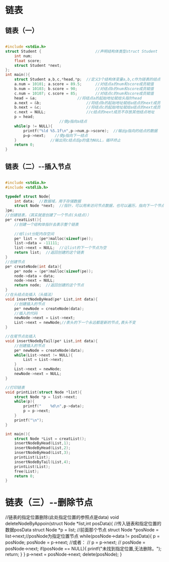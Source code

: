 链表
========

链表（一）
--------

```C

#include <stdio.h>
struct Student {						//声明结构体类型struct Student
	int num;
	float score;
	struct Student *next;
};
int main(){	
	struct Student a,b,c,*head,*p;	//定义3个结构体变量a,b,c作为链表的结点
	a.num = 10101; a.score = 89.5;		//对结点a的num和score成员赋值
	b.num = 10103; b.score = 90;		//对结点b的num和score成员赋值
	c.num = 10107; c.score = 85;		//对结点c的num和score成员赋值
	head = &a;					//将结点a的起始地址赋给头指针head
	a.next = &b;					//将结点b的起始地址赋给a结点的next成员
	b.next = &c;					//将结点c的起始地址赋给a结点的next成员
	c.next = NULL;					//c结点的next成员不存放其他结点地址
	p = head;	
						//使p指向a结点
	while(p != NULL){
		printf("%ld %5.1f\n",p->num,p->score);	//输出p指向的结点的数据
		p=p->next;    //使p指向下一结点
	} 				//输出完c结点后p的值为NULL，循环终止
	return 0;
}

```

链表（二）--插入节点
------------------

```C

#include <stdio.h>
#include <stdlib.h>

typedef struct Node{
	int data;  //数据域，用于存储数据 
	struct Node *next;  //指针，可以用来访问节点数据，也可以遍历，指向下一个节点 
}pe;
//创建链表，（其实就是创建了一个节点(头结点)） 
pe* creatList(){
	//创建一个结构体指针去表示整个链表
	
	//给list分配内存空间 
	pe* list = (pe*)malloc(sizeof(pe));
	list->data = -11111;
	list->next = NULL;  //让list的下一个节点为空 
	return list;  //返回创建的这个链表 
}
//创建节点 
pe* createNode(int data){
	pe* node = (pe*)malloc(sizeof(pe));
	node->data = data;
	node->next = NULL;
	return node;  //返回创建的这个节点 
}
//在头结点处插入（头插法） 
void insertNodeByHead(pe* List,int data){
	//创建插入的节点 
	pe* newNode = createNode(data);
	//插入的代码 
	newNode->next = List->next;
	List->next = newNode;//表头的下一个永远都是新的节点,表头不变 
}

//在尾节点处插入
void insertNodeByTail(pe* List,int data){
	//创建插入的节点 
	pe* newNode = createNode(data);
	while(List->next != NULL){
		List = List->next;
	}
	List->next = newNode;
	newNode->next = NULL;
} 

//打印链表 
void printList(struct Node *list){
	struct Node *p = list->next;
	while(p){
		printf("	%d\n",p->data);
		p = p->next;
	}
	printf("\n");
}

int main(){
	struct Node *List = creatList();
	insertNodeByHead(List,1);
	insertNodeByHead(List,2);
	insertNodeByHead(List,3);
	printList(List);
	insertNodeByTail(List,4);
	printList(List);
	free(List); 
	return 0;
}

```

链表（三）--删除节点
==================

//链表的指定位置删除(此处指定位置的参照点是data)
void deleteNodeByAppoin(struct Node *list,int posData){ //传入链表和指定位置的数据posData 
	struct Node *p = list;  //前面那个节点 
	struct Node *posNode = list->next;//posNode为指定位置节点 
	while(posNode->data != posData){
		p = posNode;
		posNode = p->next;
		//或者：
//		p = p->next;
//		posNode = posNode->next;
		if(posNode == NULL){
			printf("未找到指定位置,无法删除。"); 
			return; 
		} 
	}
	p->next = posNode->next;
	delete(posNode);
}

